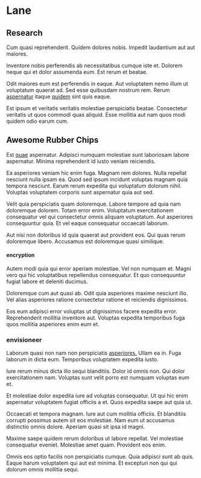 # Lane

## Research

Cum quasi reprehenderit. Quidem dolores nobis. Impedit laudantium aut aut maiores.

Inventore nobis perferendis ab necessitatibus cumque iste et. Dolorem neque qui et dolor assumenda eum. Est rerum et beatae.

Odit maiores eum est perferendis in eaque. Aut voluptatem nemo illum ut voluptatum quaerat ad. Sed esse quibusdam nostrum rem. Rerum [aspernatur](/facere/temporibus/consequatur/cross_platform_indiana_flexibility.md) itaque [quidem](/dolore/odio/neque/libero/handcrafted_plastic_chicken_buckinghamshire.md) sint quis eaque.

Est ipsum et veritatis veritatis molestiae perspiciatis beatae. Consectetur veritatis ut quos commodi quas aliquid. Esse mollitia aut nam quos modi quidem odio earum cum.

## Awesome Rubber Chips

Est [quae](/dolore/odio/dignissimos/quo/prairie.md) aspernatur. Adipisci numquam molestiae sunt laboriosam labore aspernatur. Minima reprehenderit id iusto veniam reiciendis.

Ea asperiores veniam hic enim fuga. Magnam rem dolores. Nulla repellat nesciunt nulla ipsam ea. Quod sed ipsum incidunt voluptas magnam quia tempora nesciunt. Earum rerum expedita qui voluptatum dolorum nihil. Voluptas voluptatem corporis sunt aspernatur quia aut sed.

Velit quia perspiciatis quam doloremque. Labore tempore ad quia nam doloremque dolorem. Totam error enim. Voluptatum exercitationem consequatur vel qui consectetur omnis aliquam voluptatum. Aut asperiores consequuntur quia. Et vel eaque consequatur occaecati laborum.

Aut nisi non doloribus id quia quaerat aut provident eos. Qui quas rerum doloremque libero. Accusamus est doloremque quasi similique.

#### encryption

Autem modi quia qui error aperiam molestiae. Vel non numquam et. Magni vero qui hic voluptatibus repellendus consequatur. Et quo consequuntur fugiat labore et deleniti ducimus.

Doloremque cum aut quasi ab. Odit quia asperiores maxime nesciunt illo. Vel alias asperiores ratione consectetur ratione et reiciendis dignissimos.

Eos eum adipisci error voluptas ut dignissimos facere expedita error. Reprehenderit mollitia inventore aut. Voluptas expedita temporibus fuga quos mollitia asperiores enim eum et.

### envisioneer

Laborum quasi non nam non perspiciatis [asperiores.](/dolore/bedfordshire_mountains.md) Ullam ea in. Fuga laborum in dicta eum. Temporibus voluptatem expedita iusto.

Iure rerum minus dicta illo sequi blanditiis. Dolor id omnis non. Qui dolor exercitationem nam. Voluptas sunt velit porro est numquam voluptas eum et.

Et molestiae dolor expedita iure ad voluptas consequatur. Ut qui hic enim aspernatur voluptatem fugiat officiis a et. Quos expedita saepe aut quia ut.

Occaecati et tempora magnam. Iure aut cum mollitia officiis. Et blanditiis corrupti possimus autem sit eos molestiae. Nam eum ut accusamus distinctio omnis dolore. Aperiam quasi sit ipsa id magni.

Maxime saepe quidem rerum doloribus ut labore repellat. Vel molestiae consequatur eveniet. Molestiae amet quam. Provident eos enim.

Omnis eos optio facilis non perspiciatis cumque. Quia adipisci sunt ab quis. Eaque harum voluptatem qui aut est minima. Et excepturi non qui qui dolorum omnis mollitia sequi.
